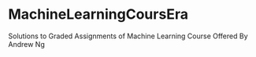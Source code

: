 # MachineLearningCoursEra
Solutions to Graded Assignments of Machine Learning Course Offered By Andrew Ng
